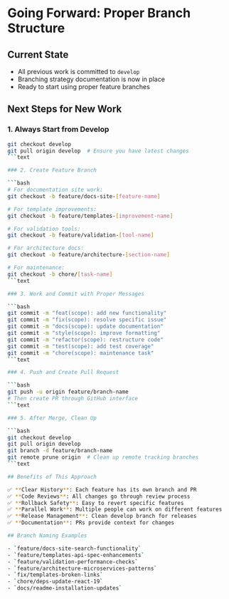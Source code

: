 # Going Forward: Proper Branch Structure

## Current State

- All previous work is committed to `develop`
- Branching strategy documentation is now in place
- Ready to start using proper feature branches

## Next Steps for New Work

### 1. Always Start from Develop

```bash
git checkout develop
git pull origin develop  # Ensure you have latest changes
```text

### 2. Create Feature Branch

```bash
# For documentation site work:
git checkout -b feature/docs-site-[feature-name]

# For template improvements:
git checkout -b feature/templates-[improvement-name] 

# For validation tools:
git checkout -b feature/validation-[tool-name]

# For architecture docs:
git checkout -b feature/architecture-[section-name]

# For maintenance:
git checkout -b chore/[task-name]
```text

### 3. Work and Commit with Proper Messages

```bash
git commit -m "feat(scope): add new functionality"
git commit -m "fix(scope): resolve specific issue"
git commit -m "docs(scope): update documentation"
git commit -m "style(scope): improve formatting"
git commit -m "refactor(scope): restructure code"
git commit -m "test(scope): add test coverage"
git commit -m "chore(scope): maintenance task"
```text

### 4. Push and Create Pull Request

```bash
git push -u origin feature/branch-name
# Then create PR through GitHub interface
```text

### 5. After Merge, Clean Up

```bash
git checkout develop
git pull origin develop
git branch -d feature/branch-name
git remote prune origin  # Clean up remote tracking branches
```text

## Benefits of This Approach

✅ **Clear History**: Each feature has its own branch and PR  
✅ **Code Reviews**: All changes go through review process  
✅ **Rollback Safety**: Easy to revert specific features  
✅ **Parallel Work**: Multiple people can work on different features  
✅ **Release Management**: Clean develop branch for releases  
✅ **Documentation**: PRs provide context for changes  

## Branch Naming Examples

- `feature/docs-site-search-functionality`
- `feature/templates-api-spec-enhancements`
- `feature/validation-performance-checks`
- `feature/architecture-microservices-patterns`
- `fix/templates-broken-links`
- `chore/deps-update-react-19`
- `docs/readme-installation-updates`
